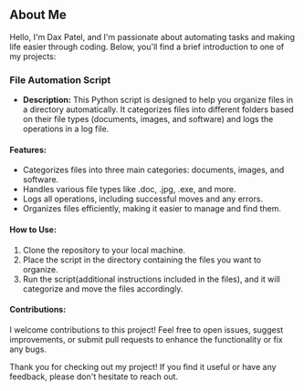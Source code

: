 ## About Me

Hello, I'm Dax Patel, and I'm passionate about automating tasks and making life easier through coding. Below, you'll find a brief introduction to one of my projects:

### File Automation Script

- **Description:** This Python script is designed to help you organize files in a directory automatically. It categorizes files into different folders based on their file types (documents, images, and software) and logs the operations in a log file.

#### Features:

- Categorizes files into three main categories: documents, images, and software.
- Handles various file types like .doc, .jpg, .exe, and more.
- Logs all operations, including successful moves and any errors.
- Organizes files efficiently, making it easier to manage and find them.

#### How to Use:

1. Clone the repository to your local machine.
2. Place the script in the directory containing the files you want to organize.
3. Run the script(additional instructions included in the files), and it will categorize and move the files accordingly.

#### Contributions:

I welcome contributions to this project! Feel free to open issues, suggest improvements, or submit pull requests to enhance the functionality or fix any bugs.

Thank you for checking out my project! If you find it useful or have any feedback, please don't hesitate to reach out.
